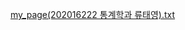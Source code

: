 [my_page(202016222 통계학과 류태영).txt](https://github.com/user-attachments/files/19400677/my_page.202016222.txt)
